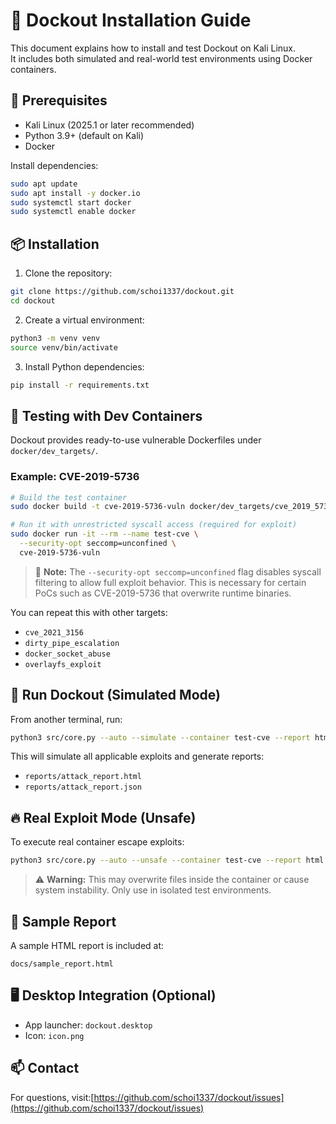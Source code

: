 # 🐳 Dockout Installation Guide

This document explains how to install and test Dockout on Kali Linux.  
It includes both simulated and real-world test environments using Docker containers.

## 🧰 Prerequisites

- Kali Linux (2025.1 or later recommended)
- Python 3.9+ (default on Kali)
- Docker

Install dependencies:

```bash
sudo apt update
sudo apt install -y docker.io 
sudo systemctl start docker
sudo systemctl enable docker
```

## 📦 Installation

1. Clone the repository:

```bash
git clone https://github.com/schoi1337/dockout.git
cd dockout
```

2. Create a virtual environment:

```bash
python3 -m venv venv
source venv/bin/activate
```

3. Install Python dependencies:

```bash
pip install -r requirements.txt
```

## 🧪 Testing with Dev Containers

Dockout provides ready-to-use vulnerable Dockerfiles under `docker/dev_targets/`.

### Example: CVE-2019-5736

```bash
# Build the test container
sudo docker build -t cve-2019-5736-vuln docker/dev_targets/cve_2019_5736

# Run it with unrestricted syscall access (required for exploit)
sudo docker run -it --rm --name test-cve \
  --security-opt seccomp=unconfined \
  cve-2019-5736-vuln
```

> 🧠 **Note:** The `--security-opt seccomp=unconfined` flag disables syscall filtering to allow full exploit behavior. This is necessary for certain PoCs such as CVE-2019-5736 that overwrite runtime binaries.

You can repeat this with other targets:
- `cve_2021_3156`
- `dirty_pipe_escalation`
- `docker_socket_abuse`
- `overlayfs_exploit`

## 🚀 Run Dockout (Simulated Mode)

From another terminal, run:

```bash
python3 src/core.py --auto --simulate --container test-cve --report html
```

This will simulate all applicable exploits and generate reports:

- `reports/attack_report.html`
- `reports/attack_report.json`

## 🔥 Real Exploit Mode (Unsafe)

To execute real container escape exploits:

```bash
python3 src/core.py --auto --unsafe --container test-cve --report html
```

>⚠️ **Warning:** This may overwrite files inside the container or cause system instability. Only use in isolated test environments.

## 🧾 Sample Report

A sample HTML report is included at:

```
docs/sample_report.html
```

## 🖥️ Desktop Integration (Optional)

- App launcher: `dockout.desktop`
- Icon: `icon.png`

## 📫 Contact

For questions, visit:[https://github.com/schoi1337/dockout/issues](https://github.com/schoi1337/dockout/issues)